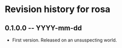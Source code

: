 # Revision history for rosa

## 0.1.0.0 -- YYYY-mm-dd

* First version. Released on an unsuspecting world.
